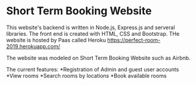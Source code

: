 # Short Term Booking Website

This website's backend is written in Node.js, Express.js and serveral libraries. The front end is created with HTML, CSS and Bootstrap. THe website is hosted by Paas called Heroku
https://perfect-room-2019.herokuapp.com/

The website was modeled on Short Term Booking Website such as Airbnb. 

The current features:
*Registration of Admin and guest user accounts
*View rooms
*Search rooms by locations
*Book available rooms

